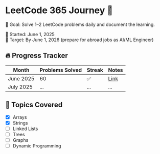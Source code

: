 # LeetCode 365 Journey 🚀

🎯 Goal: Solve 1–2 LeetCode problems daily and document the learning.

📅 Started: June 1, 2025  
📍 Target: By June 1, 2026 (prepare for abroad jobs as AI/ML Engineer)

## 🔥 Progress Tracker

| Month       | Problems Solved | Streak | Notes |
|-------------|------------------|--------|-------|
| June 2025   | 60               | ✅      | [Link](./2025/06_June) |
| July 2025   | ...              | ...    | ...   |

## 🧠 Topics Covered

- [x] Arrays
- [x] Strings
- [ ] Linked Lists
- [ ] Trees
- [ ] Graphs
- [ ] Dynamic Programming
